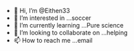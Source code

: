 - 👋 Hi, I’m @Eithen33
- 👀 I’m interested in ...soccer 
- 🌱 I’m currently learning ...Pure science 
- 💞️ I’m looking to collaborate on ...helping 
- 📫 How to reach me ...email 

<!---
Eithen33/Eithen33 is a ✨ special ✨ repository because its `README.md` (this file) appears on your GitHub profile.
You can click the Preview link to take a look at your changes.
--->
